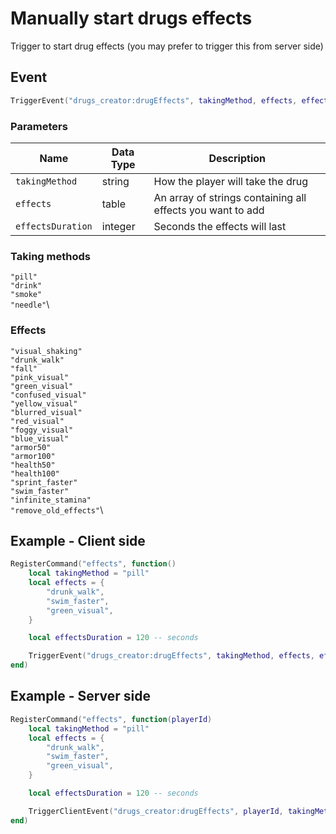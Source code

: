 # Manually start drugs effects

Trigger to start drug effects (you may prefer to trigger this from server side)

## Event

```lua
TriggerEvent("drugs_creator:drugEffects", takingMethod, effects, effectsDuration)
```

### Parameters

| Name              | Data Type | Description                                                |
| ----------------- | --------- | ---------------------------------------------------------- |
| `takingMethod`    | string    | How the player will take the drug                          |
| `effects`         | table     | An array of strings containing all effects you want to add |
| `effectsDuration` | integer   | Seconds the effects will last                              |

### Taking methods

`"pill"`\
`"drink"`\
`"smoke"`\
`"needle"`\


### Effects

`"visual_shaking"`\
`"drunk_walk"`\
`"fall"`\
`"pink_visual"`\
`"green_visual"`\
`"confused_visual"`\
`"yellow_visual"`\
`"blurred_visual"`\
`"red_visual"`\
`"foggy_visual"`\
`"blue_visual"`\
`"armor50"`\
`"armor100"`\
`"health50"`\
`"health100"`\
`"sprint_faster"`\
`"swim_faster"`\
`"infinite_stamina"`\
`"remove_old_effects"`\


## Example - Client side

```lua
RegisterCommand("effects", function() 
    local takingMethod = "pill"
    local effects = {
        "drunk_walk",
        "swim_faster",
        "green_visual",
    }

    local effectsDuration = 120 -- seconds

    TriggerEvent("drugs_creator:drugEffects", takingMethod, effects, effectsDuration)
end)
```

## Example - Server side

```lua
RegisterCommand("effects", function(playerId) 
    local takingMethod = "pill"
    local effects = {
        "drunk_walk",
        "swim_faster",
        "green_visual",
    }

    local effectsDuration = 120 -- seconds

    TriggerClientEvent("drugs_creator:drugEffects", playerId, takingMethod, effects, effectsDuration)
end)
```
